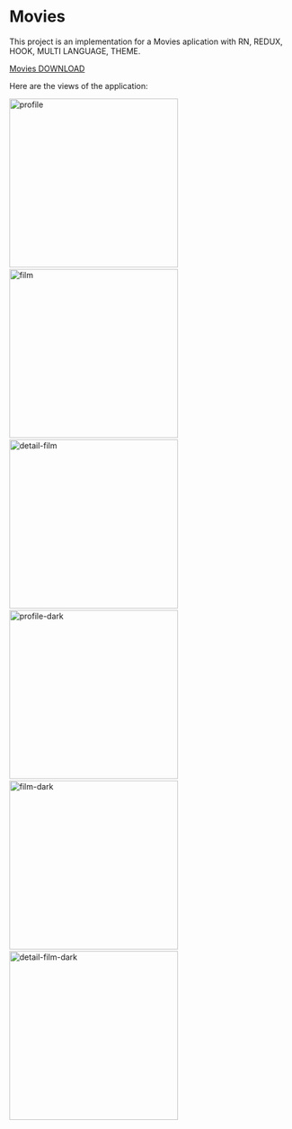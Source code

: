 # Movies

This project is an implementation for a Movies aplication with RN, REDUX, HOOK, MULTI LANGUAGE, THEME.

[Movies DOWNLOAD](https://github.com/eldirb21/Movies/releases/tag/v1)

Here are the views of the application:

<p align="center">

<img src="src/assets/screens/profile.jpeg" width="300"  title="profile">&nbsp;&nbsp;&nbsp;&nbsp;&nbsp;
<img src="src/assets/screens/film.jpeg" width="300" title="film">&nbsp;&nbsp;&nbsp;&nbsp;&nbsp;
<img src="src/assets/screens/detail-film.jpeg" width="300" title="detail-film">&nbsp;&nbsp;&nbsp;&nbsp;&nbsp;
<img src="src/assets/screens/profile-dark.jpeg" width="300" title="profile-dark">&nbsp;&nbsp;&nbsp;&nbsp;&nbsp;
<img src="src/assets/screens/film-dark.jpeg" width="300" title="film-dark">&nbsp;&nbsp;&nbsp;&nbsp;&nbsp;
<img src="src/assets/screens/detail-film-dark.jpeg" width="300" title="detail-film-dark">

</p>
